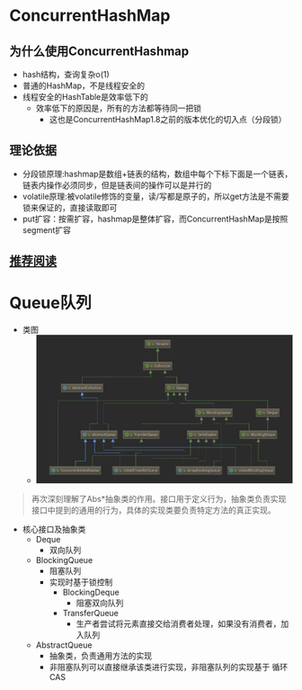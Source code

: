 # ConcurrentHashMap
## 为什么使用ConcurrentHashmap
* hash结构，查询复杂o(1)
* 普通的HashMap，不是线程安全的
* 线程安全的HashTable是效率低下的
    * 效率低下的原因是，所有的方法都等待同一把锁
        * 这也是ConcurrentHashMap1.8之前的版本优化的切入点（分段锁）
## 理论依据
* 分段锁原理:hashmap是数组+链表的结构，数组中每个下标下面是一个链表，链表内操作必须同步，但是链表间的操作可以是并行的
* volatile原理:被volatile修饰的变量，读/写都是原子的，所以get方法是不需要锁来保证的，直接读取即可
* put扩容：按需扩容，hashmap是整体扩容，而ConcurrentHashMap是按照segment扩容

## [推荐阅读](http://www.importnew.com/28263.html)

# Queue队列
* 类图
    * ![avatar](https://github.com/wingSF/mix/blob/master/studyNote/src/main/resources/Concurrency%26Parallelism/image/Queue%E7%B1%BB%E5%9B%BE.png)
> 再次深刻理解了Abs*抽象类的作用。接口用于定义行为，抽象类负责实现接口中提到的通用的行为，具体的实现类要负责特定方法的真正实现。
* 核心接口及抽象类
    * Deque
        * 双向队列
    * BlockingQueue
        * 阻塞队列
        * 实现时基于锁控制
            * BlockingDeque
                * 阻塞双向队列
            * TransferQueue
                * 生产者尝试将元素直接交给消费者处理，如果没有消费者，加入队列
    * AbstractQueue
        * 抽象类，负责通用方法的实现
        * 非阻塞队列可以直接继承该类进行实现，非阻塞队列的实现基于 循环CAS
    
